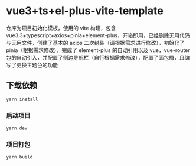 # vue3+ts+el-plus-vite-template

仓库为项目初始化模板，使用的 vite 构建，包含 vue3.3+typescript+axios+pinia+element-plus，开箱即用，已经删除无用代码与无用文件，创建了基本的 axios 二次封装（请根据需求进行修改），初始化了 pinia（根据需求修改），完成了 element-plus 的自动引用以及 vue，vue-router 包的自动引入，并配置了侧边导航栏（自行根据需求修改），配置了面包屑，且编写了更换主题色的功能

## 下载依赖

```sh
yarn install
```

### 启动项目

```sh
yarn dev
```

### 项目打包

```sh
yarn build
```
